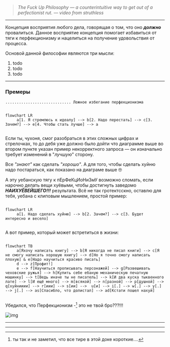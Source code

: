 >*The Fuck Up Philosophy — a counterintuitive way to get out of a perfectionist rut.
> — video from struthless*

---
Концепция восприятия любого дела, говорящая о том, что оно ***должно*** провалиться.
Данное восприятие концепция помогает избавиться от тяги к перфекционизму и нацелиться на получение удовольствия от процесса. 

Оcновой данной философии являются три мысли:
1.  todo
2.  todo
3.  todo

---
### Премеры

	............................. Ложное избегание перфекционизма

```mermaid

flowchart LR
	 a[1. Я стремлюсь к идеалу] --> b[2. Надо перестать] --> c[3. Зачем?] --> e[4. Чтобы стать лучше] --> a
	 
```

Если ты, чухоня, смог разобраться в этих сложных цифрах и стрелочках, то до дебя уже должно было дойти что диаграмме выше во втором пункте указан пример некорректного запроса — он изначально требует изменений в "*лучшую*" сторону.

Все *"знают"* как сделать *"хорошо"*. А для того, чтобы сделать хуйню надо постараться, как показано на диаграме выше 🤓

А эту уебанскую тягу к пЕрФеКцИоНиЗмУ возможно сломать, если нарочно делать вещи хуёвыми, чтобы достигнуть заведомо ***НАИХУЁВЕЙШЕГО!!!*** результата. 
Всё не так гротектсскно, оставлю для тебя, уебана с клиповым мышлением, простой пример:

```mermaid

flowchart LR
	 a[1. Надо сделать хуйню] --> b[2. Зачем?] --> c[3. Будет интересно и весело] 
	 
```

А вот пример, который может встретиться в жизни:
```mermaid

flowchart TB
	 a[Яхочу написать книгу] --> b[Я никогда не писал книги] --> c[Я не смогу написать хорошую книгу] --> d[Но я точно смогу написать плохую] & e[Надо научиться красиво писать]
	 d --> z[Профит!]
	 e --> f[Научиться прописывать персонажей] --> g[Развешивать чеховские ружья] --> h[Купить себе ебаную механическую печатную машинку] --> t[Ведь иначе ты не писатель] --> k[И два куска тыквенного лате] --> l[И ещё много] --> m[всякой] --> n[разной] --> p[душной] --> q[хуйнииии] --> r[иии] --> s[ии] -->  u[и] --> i[.] --> w[.] --> y[.] --> j[.] --> as[Спасибло, что долистал] --> ad[Кстати пошел нахуй] 
	 
```

Убедился, что Перфекционизм -[^1] это не твой бро???!!!

![img]([https://www.google.com/url?sa=i&url=https%3A%2F%2Fgifer.com%2Fru%2FRqUr&psig=AOvVaw1Dd2LG54hF4Y3-20MHFgkG&ust=1709845950322000&source=images&cd=vfe&opi=89978449&ved=0CBIQjRxqFwoTCLiJtNfG4IQDFQAAAAAdAAAAABAl](https://i.gifer.com/RqUr.gif))

---
[^1]: ты так и не заметил, что все тире в этой доке короткие....


---
